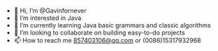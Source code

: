 - 👋 Hi, I’m @Gavinfornever
- 👀 I’m interested in Java
- 🌱 I’m currently learning Java basic grammars and classic algorithms
- 💞️ I’m looking to collaborate on building easy-to-do projects
- 📫 How to reach me 857403106@qq.com or (0086)15317932968

<!---
Gavinfornever/Gavinfornever is a ✨ special ✨ repository because its `README.md` (this file) appears on your GitHub profile.
You can click the Preview link to take a look at your changes.
--->
